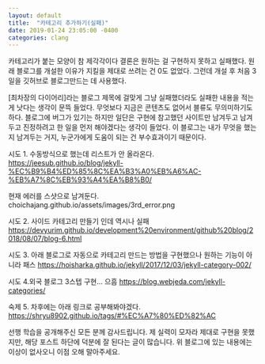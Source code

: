 ```yaml
---
layout: default
title:  "카테고리 추가하기(실패)"
date: 2019-01-24 23:05:00 -0400
categories: clang
---
```


카테고리가 붙는 모양이 참 제각각이다
결론은 원하는 걸 구현하지 못하고 실패했다.
원래 블로그를 개설한 이유가 지킬을 제대로 쓰려는 건 0도 없었다.
그런데 개설 후 처음 3일을 깃허브로 블로그만드는 데 사용했다.

[최차장의 다이어리]라는 블로그 제목에 걸맞게 그냥 실패했더라도 실패한 내용을 적는 게 낫다는 생각이 문뜩 들었다.
무엇보다 지금은 콘텐츠도 없어서 블류도 무의미하기도 하다.
블로그에 버그가 있기는 하지만 일단은 구현에 참고했던 사이트만 남겨두고 남겨두고 진정하려고 한 일을 먼저 해야겠다는 생각이 들었다.
이 블로그는 내가 무엇을 했는지 남겨두는 거지, 누군가에게 도움이 되는 건 부수효과이기 때문이다.
      
시도 1. 수동방식으로 했는데 리스트가 안 올라온다.
https://jeesub.github.io/blog/jekyll-%EC%B9%B4%ED%85%8C%EA%B3%A0%EB%A6%AC-%EB%A7%8C%EB%93%A4%EA%B8%B0/

현재 에러를 스샷으로 남겨둔다.
        choichajang.github.io/assets/images/3rd_error.png

시도 2. 사이드 카테고리 만들기 인데 역시나 실패
https://devyurim.github.io/development%20environment/github%20blog/2018/08/07/blog-6.html


시도 3. 아래 블로그로 자동으로 카테고리 만드는 방법을 구현했으나 원하는 기능이 아니라 패스
https://hoisharka.github.io/jekyll/2017/12/03/jekyll-category-002/

시도 4.외국 블로그 3스텝 구현... 으흠
https://blog.webjeda.com/jekyll-categories/

숙제 5. 차후에는 아래 링크로 공부해봐야겠다.
https://shryu8902.github.io/tags/#%EC%A7%80%ED%82%AC

선행 학습을 공개해주신 모든 분께 감사드립니다.
제 실력이 모자라 제대로 구현을 못했지만, 해당 포스트 하단에 덕분에 잘 된다는 글이 많습니다.
위 블로그에 있는 내용에는 이상이 없사오니 이점 오해 말아주세요.
